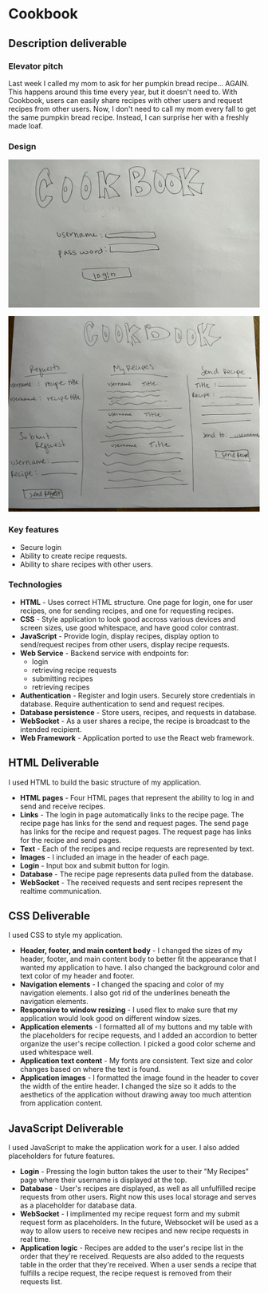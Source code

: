 # Cookbook
## Description deliverable
### Elevator pitch
Last week I called my mom to ask for her pumpkin bread recipe... AGAIN. This happens around this time every year, but it doesn't need to. With Cookbook, users can easily share recipes with other users and request recipes from other users. Now, I don't need to call my mom every fall to get the same pumpkin bread recipe. Instead, I can surprise her with a freshly made loaf.
### Design
![User login page for the Cookbook application.](Cookbook_login.jpg)



![User homepage for the Cookbook application.](Cookbook.jpg)


### Key features
- Secure login
- Ability to create recipe requests.
- Ability to share recipes with other users.
### Technologies
- **HTML** - Uses correct HTML structure. One page for login, one for user recipes, one for sending recipes, and one for requesting recipes.
- **CSS** - Style application to look good accross various devices and screen sizes, use good whitespace, and have good color contrast.
- **JavaScript** - Provide login, display recipes, display option to send/request recipes from other users, display recipe requests. 
- **Web Service** - Backend service with endpoints for:
   - login
   - retrieving recipe requests
   - submitting recipes
   - retrieving recipes
- **Authentication** - Register and login users. Securely store credentials in database. Require authentication to send and request recipes.
- **Database persistence** - Store users, recipes, and requests in database.
- **WebSocket** - As a user shares a recipe, the recipe is broadcast to the intended recipient.
- **Web Framework** - Application ported to use the React web framework.

## HTML Deliverable

I used HTML to build the basic structure of my application.

- **HTML pages** - Four HTML pages that represent the ability to log in and send and receive recipes.
- **Links** - The login in page automatically links to the recipe page. The recipe page has links for the send and request pages. The send page has links for the recipe and request pages. The request page has links for the recipe and send pages.
- **Text** - Each of the recipes and recipe requests are represented by text.
- **Images** - I included an image in the header of each page.
- **Login** - Input box and submit button for login.
- **Database** - The recipe page represents data pulled from the database.
- **WebSocket** - The received requests and sent recipes represent the realtime communication.

## CSS Deliverable

I used CSS to style my application.

- **Header, footer, and main content body** - I changed the sizes of my header, footer, and main content body to better fit the appearance that I wanted my application to have. I also changed the background color and text color of my header and footer.
- **Navigation elements** - I changed the spacing and color of my navigation elements. I also got rid of the underlines beneath the navigation elements.
- **Responsive to window resizing** - I used flex to make sure that my application would look good on different window sizes.
- **Application elements** - I formatted all of my buttons and my table with the placeholders for recipe requests, and I added an accordion to better organize the user's recipe collection. I picked a good color scheme and used whitespace well.
- **Application text content** - My fonts are consistent. Text size and color changes based on where the text is found.
- **Application images** - I formatted the image found in the header to cover the width of the entire header. I changed the size so it adds to the aesthetics of the application without drawing away too much attention from application content.

## JavaScript Deliverable

I used JavaScript to make the application work for a user. I also added placeholders for future features.

- **Login** - Pressing the login button takes the user to their "My Recipes" page where their username is displayed at the top.
- **Database** - User's recipes are displayed, as well as all unfulfilled recipe requests from other users. Right now this uses local storage and serves as a placeholder for database data.
- **WebSocket** - I implimented my recipe request form and my submit request form as placeholders. In the future, Websocket will be used as a way to allow users to receive new recipes and new recipe requests in real time.
- **Application logic** - Recipes are added to the user's recipe list in the order that they're received. Requests are also added to the requests table in the order that they're received. When a user sends a recipe that fulfills a recipe request, the recipe request is removed from their requests list.
